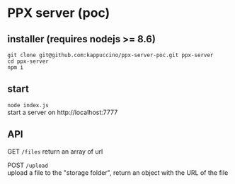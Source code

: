# PPX server (poc)

## installer (requires nodejs >= 8.6)
`git clone git@github.com:kappuccino/ppx-server-poc.git ppx-server`  
`cd ppx-server`  
`npm i`  


## start
`node index.js`  
start a server on http://localhost:7777

## API

GET `/files`
return an array of url

POST `/upload`  
upload a file to the "storage folder", return an object with the URL of the file

